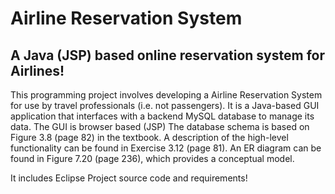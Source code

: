 # Airline Reservation System

##  A Java (JSP) based online reservation system for Airlines!
   This programming project involves developing a Airline Reservation System for use by
   travel professionals (i.e. not passengers). 
   It is a Java-based GUI application that interfaces with a backend MySQL database to manage its data. 
   The GUI is browser based (JSP)
   The database schema is based on Figure 3.8 (page 82) in the textbook. 
   A description of the high-level functionality can be found in Exercise 3.12 (page 81). 
   An ER diagram can be found in Figure 7.20 (page 236), which provides a conceptual model.

   It includes Eclipse Project source code and requirements!
